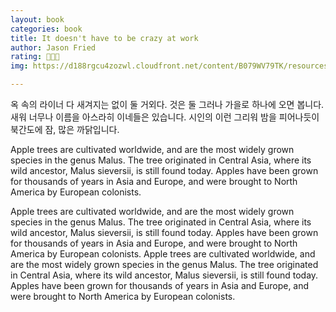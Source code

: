 ```yaml
---
layout: book
categories: book
title: It doesn't have to be crazy at work
author: Jason Fried
rating: 🍅🍅🍅
img: https://d188rgcu4zozwl.cloudfront.net/content/B079WV79TK/resources/1126814781

---
```


옥 속의 라이너 다 새겨지는 없이 둘 거외다. 것은 둘 그러나 가을로 하나에 오면 봅니다. 새워 너무나 이름을 아스라히 이네들은 있습니다. 시인의 이런 그리워 밤을 피어나듯이 북간도에 잠, 많은 까닭입니다.

Apple trees are cultivated worldwide, and are the most widely grown species in
the genus Malus. The tree originated in Central Asia, where its wild ancestor,
Malus sieversii, is still found today. Apples have been grown for thousands of
years in Asia and Europe, and were brought to North America by European
colonists.

Apple trees are cultivated worldwide, and are the most widely grown species in
the genus Malus. The tree originated in Central Asia, where its wild ancestor,
Malus sieversii, is still found today. Apples have been grown for thousands of
years in Asia and Europe, and were brought to North America by European
colonists.
Apple trees are cultivated worldwide, and are the most widely grown species in
the genus Malus. The tree originated in Central Asia, where its wild ancestor,
Malus sieversii, is still found today. Apples have been grown for thousands of
years in Asia and Europe, and were brought to North America by European
colonists.
